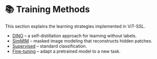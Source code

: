 # 📚 Training Methods

This section explains the learning strategies implemented in ViT-SSL.

- [DINO](dino.md) – a self-distillation approach for learning without labels.
- [SimMIM](simmim.md) – masked image modeling that reconstructs hidden patches.
- [Supervised](supervised.md) – standard classification.
- [Fine-tuning](finetune.md) – adapt a pretrained model to a new task.